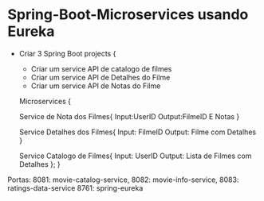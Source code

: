 # Spring-Boot-Microservices usando Eureka

- Criar 3 Spring Boot projects {
	- Criar um service API de catalogo de filmes
	- Criar um service API de Detalhes do Filme
	- Criar um service API de Notas do Filme
  
  Microservices {
	
	Service de Nota dos Filmes{
		Input:UserID
		Output:FilmeID E Notas
	}	

	Service Detalhes dos Filmes{
		Input: FilmeID
		Output: Filme com Detalhes
	}

	Service Catalogo de Filmes{
		Input: UserID
		Output: Lista de Filmes com Detalhes
	};
}

Portas: 8081: movie-catalog-service,
	      8082: movie-info-service,
	      8083: ratings-data-service
        8761: spring-eureka
